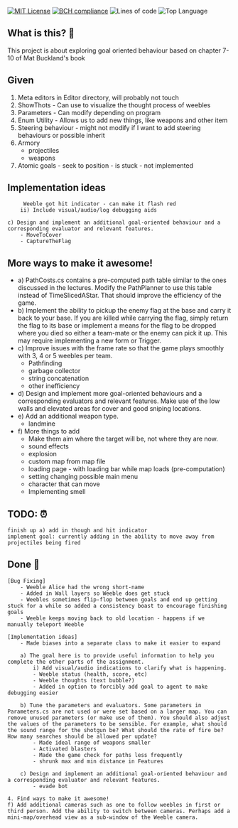 [![MIT License](https://img.shields.io/github/license/Aarif123456/GoalOrientedBehaviour?style=for-the-badge)](https://lbesson.mit-license.org/)
[![BCH compliance](https://bettercodehub.com/edge/badge/Aarif123456/GoalOrientedBehaviour?branch=main)](https://bettercodehub.com/)
![Lines of code](https://img.shields.io/tokei/lines/github/Aarif123456/GoalOrientedBehaviour?style=for-the-badge)
![Top Language](https://img.shields.io/github/languages/top/Aarif123456/GoalOrientedBehaviour?style=for-the-badge)

## What is this? 🤔

This project is about exploring goal oriented behaviour based on chapter 7-10 of Mat Buckland's book

## Given
1. Meta editors in Editor directory, will probably not touch
2. ShowThots - Can use to visualize the thought process of weebles
3. Parameters - Can modify depending on program
4. Enum Utility - Allows us to add new things, like weapons and other item
5. Steering behaviour - might not modify if I want to add steering behaviours or possible inherit 
6. Armory
    - projectiles
    - weapons
7. Atomic goals - seek to position - is stuck - not implemented 


## Implementation ideas
         Weeble got hit indicator - can make it flash red
        ii) Include visual/audio/log debugging aids 

    c) Design and implement an additional goal-oriented behaviour and a corresponding evaluator and relevant features. 
        - MoveToCover 
        - CaptureTheFlag

## More ways to make it awesome!

- a) PathCosts.cs contains a pre-computed path table similar to the ones discussed in the lectures. Modify the PathPlanner to use this table instead of TimeSlicedAStar. That should improve the efficiency of the game.
- b) Implement the ability to pickup the enemy flag at the base and carry it back to your base. If you are killed while carrying the flag, simply return the flag to its base or implement a means for the flag to be dropped where you died so either a team-mate or the enemy can pick it up. This may require implementing a new form or Trigger.
- c) Improve issues with the frame rate so that the game plays smoothly with 3, 4 or 5 weebles per team.
    - Pathfinding
    - garbage collector
    - string concatenation 
    - other inefficiency 
- d) Design and implement more goal-oriented behaviours and a corresponding evaluators and relevant features. Make use of the low walls and elevated areas for cover and good sniping locations.
- e) Add an additional weapon type.
    - landmine 
- f) More things to add
    - Make them aim where the target will be, not where they are now.
    - sound effects
    - explosion
    - custom map from map file
    - loading page - with loading bar while map loads (pre-computation)
    - setting changing possible main menu
    - character that can move
    - Implementing smell 
    


## TODO: :alarm_clock:
    finish up a) add in though and hit indicator
    implement goal: currently adding in the ability to move away from projectiles being fired 

## Done :star2:

    [Bug Fixing]
        - Weeble Alice had the wrong short-name
        - Added in Wall layers so Weeble does get stuck 
        - Weebles sometimes flip-flop between goals and end up getting stuck for a while so added a consistency boast to encourage finishing goals 
        - Weeble keeps moving back to old location - happens if we manually teleport Weeble

    [Implementation ideas]
        - Made biases into a separate class to make it easier to expand 

        a) The goal here is to provide useful information to help you complete the other parts of the assignment.
            i) Add visual/audio indications to clarify what is happening. 
            - Weeble status (health, score, etc)
            - Weeble thoughts (text bubble?)
            - Added in option to forcibly add goal to agent to make debugging easier 

        b) Tune the parameters and evaluators. Some parameters in Parameters.cs are not used or were set based on a larger map. You can remove unused parameters (or make use of them). You should also adjust the values of the parameters to be sensible. For example, what should the sound range for the shotgun be? What should the rate of fire be? How many searches should be allowed per update?
            - Made ideal range of weapons smaller
            - Activated blasters
            - Made the game check for paths less frequently 
            - shrunk max and min distance in Features 

        c) Design and implement an additional goal-oriented behaviour and a corresponding evaluator and relevant features. 
            - evade bot

    4. Find ways to make it awesome!
    f) Add additional cameras such as one to follow weebles in first or third person. Add the ability to switch between cameras. Perhaps add a mini-map/overhead view as a sub-window of the Weeble camera.
